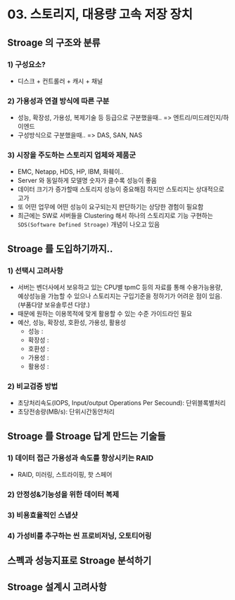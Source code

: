 

# 03. 스토리지, 대용량 고속 저장 장치

## Stroage 의 구조와 분류
### 1) 구성요소?
 - 디스크 + 컨트롤러 + 캐시 + 채널
### 2) 가용성과 연결 방식에 따른 구분
 - 성능, 확장성, 가용성, 복제기술 등 등급으로 구분했을때.. => 엔트리/미드레인지/하이엔드
 - 구성방식으로 구분했을때.. => DAS, SAN, NAS
### 3) 시장을 주도하는 스토리지 업체와 제품군
 - EMC, Netapp, HDS, HP, IBM, 화훼이..
 - Server 와 동일하게 모델명 숫자가 클수록 성능이 좋음
 - 데이터 크기가 증가할때 스토리지 성능이 중요해짐 하지만 스토리지는 상대적으로 고가
 - 또 어떤 업무에 어떤 성능이 요구되는지 판단하기는 상당한 경험이 필요함
 - 최근에는 SW로 서버들을 Clustering 해서 하나의 스토리지로 기능 구현하는 `SDS(Software Defined Stroage)` 개념이 나오고 있음

## Stroage 를 도입하기까지..

### 1) 선택시 고려사항
 - 서버는 벤더사에서 보유하고 있는 CPU별 tpmC 등의 자료를 통해 수용가능용량, 예상성능을 가늠할 수 있으나 스토리지는 구입기준을 정하기가 어려운 점이 있음. (부품다양 보유솔루션 다양.)
 - 때문에 원하는 이용목적에 맞게 활용할 수 있는 수준 가이드라인 필요
 - 예산, 성능, 확장성, 호환성, 가용성, 활용성
    - 성능 :
    - 확장성 :
    - 호환성 :
    - 가용성 :
    - 활용성 :

### 2) 비교검증 방법
 - 초당처리속도(IOPS, Input/output Operations Per Secound): 단위블록별처리
 - 초당전송량(MB/s): 단위시간동안처리

## Stroage 를 Stroage 답게 만드는 기술들

### 1) 데이터 접근 가용성과 속도를 향상시키는 RAID
 - RAID, 미러링, 스트라이핑, 핫 스페어

### 2) 안정성&기능성을 위한 데이터 복제
### 3) 비용효율적인 스냅샷
### 4) 가성비를 추구하는 씬 프로비저닝, 오토티어링

## 스펙과 성능지표로 Stroage 분석하기

## Stroage 설계시 고려사항

